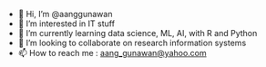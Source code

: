 - 👋 Hi, I’m @aanggunawan
- 👀 I’m interested in IT stuff
- 🌱 I’m currently learning data science, ML, AI, with R and Python
- 💞️ I’m looking to collaborate on research information systems
- 📫 How to reach me : aang_gunawan@yahoo.com

<!---
aanggunawan/aanggunawan is a ✨ special ✨ repository because its `README.md` (this file) appears on your GitHub profile.
You can click the Preview link to take a look at your changes.
--->
